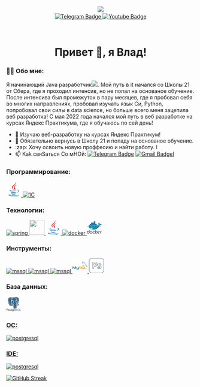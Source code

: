 <div id="header" align="center">
  <img src="https://media.giphy.com/media/M9gbBd9nbDrOTu1Mqx/giphy.gif" width="100"/>
</div>

<div id="badges" align="center">
  </a>
  <a href="https://t.me/vlglinin">
    <img src="https://img.shields.io/badge/Telegram-2CA5E0?style=for-the-badge&logo=telegram&logoColor=white" alt="Telegram Badge"/>
  </a>
  
  </a>
  <a href="https://www.youtube.com/@NeuCHil">
    <img src="https://img.shields.io/badge/YouTube-red?style=for-the-badge&logo=youtube&logoColor=white" alt="Youtube Badge"/>
  </a>
</div>

<p align="center"> 
  </a> 
  <a href="https://www.java.com" target="_blank" rel="noreferrer"> 
    <img src="https://komarev.com/ghpvc/?username=vglinin&style=flat-square&color=blue" alt=""/> 
  </a> 
</p>

<h1 align="center">
  Привет 👋, я Влад!
</h1>

### :man_technologist: Обо мне:
Я начинающий Java разработчик<img src="https://media.giphy.com/media/WUlplcMpOCEmTGBtBWl/giphy.gif" width="30px">. Мой путь в it начался со Школы 21 от Сбера, где я проходил интенсив, но не попал на основаное обучение. После интенсива был промежуток в пару месяцев, где я пробовал себя во многих направлениях, пробовал изучать язык Си, Python, попробовал свои силы в data science, но больше всего меня зацепила веб разработка! С мая 2022 года начался мой путь в веб разработке на курсах Яндекс Практикума, где я обучаюсь по сей день!
- :telescope: Изучаю веб-разработку на курсах Яндекс Практикум!
- :seedling: Обязательно вернусь в Школу 21 и попаду на основаное обучение.
- :zар: Хочу освоить новую проффесию и найти работу.
І
- :mailbox: Kak свяSаться Cо мHOй: [![Telegram Badge](https://img.shields.io/badge/-vlglinin-blue?style=flat&logo=Telegram&logoColor=white)](https://t.me/vlglinin) [![Gmail Badgel](https://img.shields.io/badge/Gmail-D14836?style=for-the-badge&logo=gmail&logoColor=white)](mailto:glinin.vlad.2002@mail.ru)

</p>
<h3 align="left">Программирование:</h3>
<p align="left"> 
  </a> 
  <a href="https://www.java.com" target="_blank" rel="noreferrer"> 
    <img src="https://raw.githubusercontent.com/devicons/devicon/master/icons/java/java-original.svg" alt="java" width="40" height="40"/>  
  <a href="https://1c.ru/" target="_blank" rel="noreferrer"> 
    <img src="https://github.com/vglinin/vglinin/assets/156716430/930df78f-1650-402f-9081-ae2cf9dd4199" alt="1С" width="40" height="40"/> 
  </a> 
</p>
    
<h3 align="left">Технологии:</h3>
<p align="left"> 
  </a> 
  <a href="https://spring.io/" target="_blank" rel="noreferrer"> 
          <img src="https://www.vectorlogo.zone/logos/springio/springio-icon.svg" alt="spring" width="40" height="40"/> 
        </a> 
        
  </a>
  <a href="https://junit.org/junit5/" target="_blank" rel="noreferrer"> 
           <img src="https://github.com/vglinin/vglinin/assets/156716430/1d8d3a4b-a006-462d-999b-b91a95f05d19" width="40" height="40"/> 
</a>

</a> 
  <a href="https://www.java.com" target="_blank" rel="noreferrer"> 
    <img src="https://raw.githubusercontent.com/devicons/devicon/master/icons/java/java-original.svg" alt="java" width="40" height="40"/> 
  </a> 
 
</a>
  <a href="https://hibernate.org/" target="_blank" rel="noreferrer"> 
  <img src="https://github.com/vglinin/vglinin/assets/156716430/02ea3c0c-ad95-42e8-b33d-1cfb0c7ed85c" alt="docker" width="40" height="40"/> 
</a>
 
 </a>
  <a href="https://www.docker.com/" target="_blank" rel="noreferrer"> 
  <img src="https://raw.githubusercontent.com/devicons/devicon/master/icons/docker/docker-original-wordmark.svg" alt="docker" width="40" height="40"/> 
</a>  
</p>

<h3 align="left">Инструменты:</h3>
<p align="left"> 

</a>
  <a href="https://gradle.org/" target="_blank" rel="noreferrer"> 
    <img src="https://github.com/vglinin/vglinin/assets/156716430/263d07a9-91e6-4638-a0ce-522804a31ca6" alt="mssql" width="40" height="40"/> 
  </a> 

  </a>
  <a href="https://maven.apache.org/" target="_blank" rel="noreferrer"> 
    <img src="https://github.com/vglinin/vglinin/assets/156716430/a02233fc-3f7d-45bf-b65f-24c4b5d44552" alt="mssql" width="40" height="40"/> 
  </a> 
  
  </a>
  <a href="https://www.microsoft.com/en-us/sql-server" target="_blank" rel="noreferrer"> 
    <img src="https://www.svgrepo.com/show/303229/microsoft-sql-server-logo.svg" alt="mssql" width="40" height="40"/> 
  </a> 
  
  </a>
  <a href="https://www.mysql.com/" target="_blank" rel="noreferrer"> 
    <img src="https://raw.githubusercontent.com/devicons/devicon/master/icons/mysql/mysql-original-wordmark.svg" alt="mysql" width="40" height="40"/> 
  </a> 
  
  </a>
  <a href="https://www.photoshop.com/en" target="_blank" rel="noreferrer"> 
      <img src="https://raw.githubusercontent.com/devicons/devicon/master/icons/photoshop/photoshop-line.svg" alt="photoshop" width="40" height="40"/> 
    </a> 
</p>

<h3 align="left">База данных:</h3>
<p align="left"> 
    <a href="https://www.postgresql.org" target="_blank" rel="noreferrer">
        <img src="https://raw.githubusercontent.com/devicons/devicon/master/icons/postgresql/postgresql-original-wordmark.svg" alt="postgresql" width="40" height="40"/>
</p>

<h3 align="left">ОС:</h3>
<p align="left"> 
  <a href="https://support.microsoft.com/ru-ru/windows" target="_blank" rel="noreferrer">
        <img src="https://github.com/vglinin/vglinin/assets/156716430/c0961651-cbf8-4426-93e3-c66722fabde6" alt="postgresql" width="40" height="40"/>
</p>

<h3 align="left">IDE:</h3>
<p align="left"> 
   <a href="https://www.jetbrains.com/" target="_blank" rel="noreferrer">
        <img src="https://github.com/vglinin/vglinin/assets/156716430/5976f3b3-0cfd-4bb3-862d-7f35f03d0446" alt="postgresql" width="40" height="40"/>
</p>

[![GitHub Streak](https://github-readme-streak-stats.herokuapp.com?user=vglinin&theme=dark&hide_border=true&locale=ru)](https://git.io/streak-stats)
